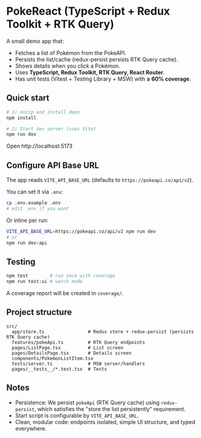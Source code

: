 # PokeReact (TypeScript + Redux Toolkit + RTK Query)

A small demo app that:
- Fetches a list of Pokémon from the PokeAPI.
- Persists the list/cache (redux-persist persists RTK Query cache).
- Shows details when you click a Pokémon.
- Uses **TypeScript, Redux Toolkit, RTK Query, React Router**.
- Has unit tests (Vitest + Testing Library + MSW) with **≥ 60% coverage**.

## Quick start

```bash
# 1) Unzip and install deps
npm install

# 2) Start dev server (uses Vite)
npm run dev
```

Open http://localhost:5173

## Configure API Base URL

The app reads `VITE_API_BASE_URL` (defaults to `https://pokeapi.co/api/v2`).

You can set it via `.env`:

```bash
cp .env.example .env
# edit .env if you want
```

Or inline per run:

```bash
VITE_API_BASE_URL=https://pokeapi.co/api/v2 npm run dev
# or
npm run dev:api
```

## Testing

```bash
npm test        # run once with coverage
npm run test:ui # watch mode
```

A coverage report will be created in `coverage/`.

## Project structure

```
src/
  app/store.ts                # Redux store + redux-persist (persists RTK Query cache)
  features/pokeApi.ts         # RTK Query endpoints
  pages/ListPage.tsx          # List screen
  pages/DetailsPage.tsx       # Details screen
  components/PokemonListItem.tsx
  tests/server.ts             # MSW server/handlers
  pages/__tests__/*.test.tsx  # Tests
```

## Notes

- Persistence: We persist `pokeApi` (RTK Query cache) using `redux-persist`, which satisfies the "store the list persistently" requirement.
- Start script is configurable by `VITE_API_BASE_URL`.
- Clean, modular code: endpoints isolated, simple UI structure, and typed everywhere.
